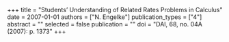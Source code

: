+++
title = "Students’ Understanding of Related Rates Problems in Calculus"
date = 2007-01-01
authors = ["N. Engelke"]
publication_types = ["4"]
abstract = ""
selected = false
publication = ""
doi = "DAI, 68, no. 04A (2007): p. 1373"
+++

